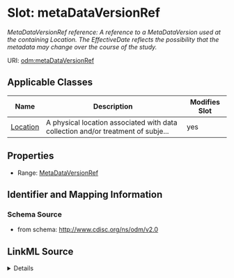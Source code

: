 # Slot: metaDataVersionRef


_MetaDataVersionRef reference: A reference to a MetaDataVersion used at the containing Location. The EffectiveDate reflects the possibility that the metadata may change over the course of the study._



URI: [odm:metaDataVersionRef](http://www.cdisc.org/ns/odm/v2.0/metaDataVersionRef)



<!-- no inheritance hierarchy -->




## Applicable Classes

| Name | Description | Modifies Slot |
| --- | --- | --- |
[Location](Location.md) | A physical location associated with data collection and/or treatment of subje... |  yes  |







## Properties

* Range: [MetaDataVersionRef](MetaDataVersionRef.md)





## Identifier and Mapping Information







### Schema Source


* from schema: http://www.cdisc.org/ns/odm/v2.0




## LinkML Source

<details>
```yaml
name: metaDataVersionRef
description: 'MetaDataVersionRef reference: A reference to a MetaDataVersion used
  at the containing Location. The EffectiveDate reflects the possibility that the
  metadata may change over the course of the study.'
from_schema: http://www.cdisc.org/ns/odm/v2.0
rank: 1000
alias: metaDataVersionRef
domain_of:
- Location
range: MetaDataVersionRef

```
</details>